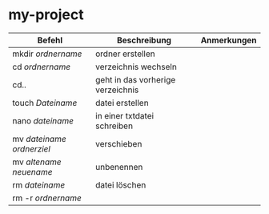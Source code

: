 # my-project
|Befehl|Beschreibung|Anmerkungen|
|------|------------|-----------|
|mkdir _ordnername_|ordner erstellen|
|cd _ordnername_ |verzeichnis wechseln|
|cd.. |geht in das vorherige verzeichnis|
|touch _Dateiname_ |datei erstellen|
|nano _dateiname_ |in einer txtdatei schreiben|
|mv _dateiname_ _ordnerziel_ |verschieben|
|mv _altename_ _neuename_ |unbenennen|
|rm _dateiname_ |datei löschen|
|rm -r _ordnername_

